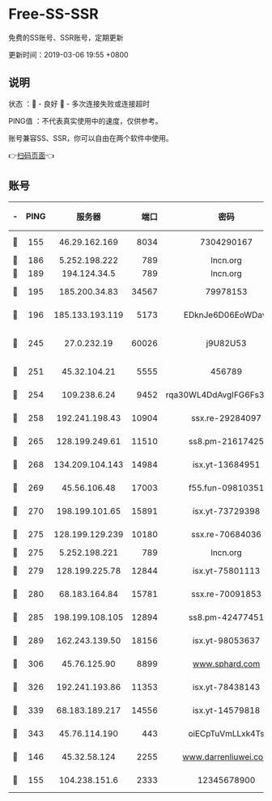 # Free-SS-SSR

免费的SS账号、SSR账号，定期更新

更新时间：2019-03-06 19:55 +0800

## 说明

状态     ：🙂 - 良好 🙁 - 多次连接失败或连接超时

PING值   ：不代表真实使用中的速度，仅供参考。

账号兼容SS、SSR，你可以自由在两个软件中使用。

👉[扫码页面](https://liesauer.github.io/Free-SS-SSR/)👈

## 账号

|-|PING|服务器|端口|密码|加密方式|区域|
|:----:|:----:|:-----:|-----:|:----:|:----:|:----:|
|🙂|155|46.29.162.169|8034|7304290167|aes-256-cfb|RU|
|🙂|186|5.252.198.222|789|lncn.org|rc4|JP|
|🙂|189|194.124.34.5|789|lncn.org|rc4|JP|
|🙂|195|185.200.34.83|34567|79978153|aes-256-cfb|US|
|🙂|196|185.133.193.119|5173|EDknJe6D06EoWDaw|aes-256-cfb|US|
|🙂|245|27.0.232.19|60026|j9U82U53|xchacha20-ietf-poly1305|HK|
|🙂|251|45.32.104.21|5555|456789|aes-256-cfb|SG|
|🙂|254|109.238.6.24|9452|rqa30WL4DdAvgIFG6Fs3znzTa|aes-256-cfb|FR|
|🙂|258|192.241.198.43|10904|ssx.re-29284097|aes-256-cfb|US|
|🙂|265|128.199.249.61|11510|ss8.pm-21617425|aes-256-cfb|SG|
|🙂|268|134.209.104.143|14984|isx.yt-13684951|aes-256-cfb|SG|
|🙂|269|45.56.106.48|17003|f55.fun-09810351|aes-256-cfb|US|
|🙂|270|198.199.101.65|15891|isx.yt-73729398|aes-256-cfb|US|
|🙂|275|128.199.129.239|10180|ssx.re-70684036|aes-256-cfb|SG|
|🙂|275|5.252.198.221|789|lncn.org|rc4|JP|
|🙂|279|128.199.225.78|12844|isx.yt-75801113|aes-256-cfb|SG|
|🙂|280|68.183.164.84|15781|ssx.re-70091853|aes-256-cfb|US|
|🙂|285|198.199.108.105|12894|ss8.pm-42477451|aes-256-cfb|US|
|🙂|289|162.243.139.50|18156|isx.yt-98053637|aes-256-cfb|US|
|🙂|306|45.76.125.90|8899|www.sphard.com|aes-256-cfb|AU|
|🙂|326|192.241.193.86|11353|isx.yt-78438143|aes-256-cfb|US|
|🙂|339|68.183.189.217|14556|isx.yt-14579818|aes-256-cfb|SG|
|🙂|343|45.76.114.190|443|oiECpTuVmLLxk4Ts|aes-256-cfb|AU|
|🙂|146|45.32.58.124|2255|www.darrenliuwei.com|aes-256-cfb|JP|
|🙂|155|104.238.151.6|2333|12345678900|aes-256-cfb|JP|
